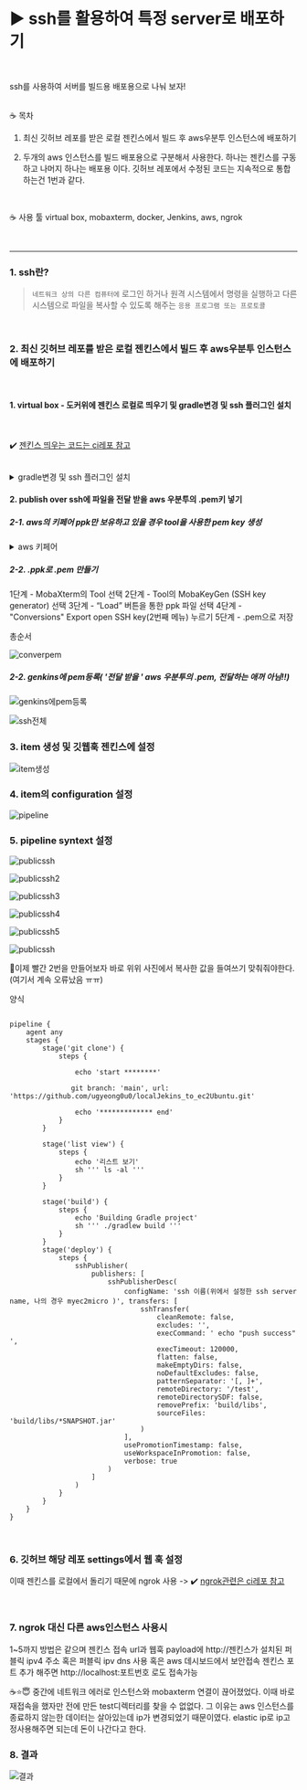 # ▶️ ssh를 활용하여 특정 server로 배포하기
<br/>

ssh를 사용하여 서버를 빌드용 배포용으로 나눠 보자!

<br/>
☕ 목차

<br/>

1. 최신 깃허브 레포를 받은 로컬 젠킨스에서 빌드 후 aws우분투 인스턴스에 배포하기

2. 두개의 aws 인스턴스를 빌드 배포용으로 구분해서 사용한다.
   하나는 젠킨스를 구동하고 나머지 하나는 배포용 이다.
   깃허브 레포에서 수정된 코드는 지속적으로 통합하는건 1번과 같다.

<br/>

☕ 사용 툴
virtual box, mobaxterm, docker, Jenkins, aws, ngrok

<br/>

-------------

### 1. ssh란? 

> `네트워크 상의 다른 컴퓨터에` 로그인 하거나 원격 시스템에서 명령을 실행하고 다른 시스템으로 파일을 복사할 수 있도록 해주는 `응용 프로그램 또는 프로토콜`

<br/>

### 2. 최신 깃허브 레포를 받은 로컬 젠킨스에서 빌드 후 aws우분투 인스턴스에 배포하기

<br/>

#### 1. virtual box - 도커위에 젠킨스 로컬로 띄우기 및 gradle변경 및 ssh 플러그인 설치 

<br/>

✔️ [젠킨스 띄우는 코드는 ci레포 참고](https://github.com/ugyeong0u0/Fisa_CI)

<br/>

<details>
 <summary>gradle변경 및 ssh 플러그인 설치</summary>
 <div markdown="1">
   
![gradlealter](https://github.com/ugyeong0u0/localJekins_to_ec2Ubuntu/assets/120684605/fd1d988d-c14c-4679-a4c2-a94800e4c981)
   
##### 🥹주의 ssh 설치가 다 완료됐다고하면 다른 페이지로 넘어가기!! 중간에 넘어가면 설치가된것도 안된것도 아닌 상태 지워도 안되고 몇분간 사용 못함...

![sshplugin](https://github.com/ugyeong0u0/localJekins_to_ec2Ubuntu/assets/120684605/d33489bb-355e-40dc-a1b4-c234ebf7ce80)

 </div>
 </details>

#### 2. publish over ssh에 파일을 전달 받을 aws 우분투의 .pem키 넣기

##### 2-1. aws의 키페어 ppk만 보유하고 있을 경우 tool을 사용한 pem key 생성

 <details>
 <summary>aws 키페어 </summary>
 <div markdown="1">
 인스턴스 생성시에 .ppk로 생성한것 

![Untitled](https://github.com/ugyeong0u0/localJekins_to_ec2Ubuntu/assets/120684605/15884ca7-7eee-4b61-b944-8655b5d7ac11)

 </div>
 </details>

##### 2-2. .ppk로 .pem 만들기 
1단계 - MobaXterm의 Tool 선택
2단계 - Tool의 MobaKeyGen (SSH key generator) 선택
3단계 - “Load” 버튼을 통한 ppk 파일 선택
4단계 - "Conversions" Export open SSH key(2번째 메뉴) 누르기 
5단계 - .pem으로 저장 

총순서

![converpem](https://github.com/ugyeong0u0/localJekins_to_ec2Ubuntu/assets/120684605/88fd6406-b10d-45f6-8350-cefd15fbae75)

##### 2-2. genkins에 pem등록( '전달 받을 ' aws 우분투의 .pem, 전달하는 애꺼 아님!!)

![genkins에pem등록](https://github.com/ugyeong0u0/localJekins_to_ec2Ubuntu/assets/120684605/168f0d45-211f-45e9-bfa1-fc93a37fe727)

![ssh전체](https://github.com/ugyeong0u0/localJekins_to_ec2Ubuntu/assets/120684605/77c17518-1bc5-4b50-ae3c-8d52553b7b7f)


### 3. item 생성 및 깃웹훅 젠킨스에 설정 

![item생성](https://github.com/ugyeong0u0/localJekins_to_ec2Ubuntu/assets/120684605/d262c8fd-95dc-4cce-96e3-6baf00b0d2cc)

### 4. item의 configuration 설정

 ![pipeline](https://github.com/ugyeong0u0/localJekins_to_ec2Ubuntu/assets/120684605/c1470614-5e04-4b55-9cbb-f3e68a1b1e92)

### 5. pipeline syntext 설정

![publicssh](https://github.com/ugyeong0u0/localJekins_to_ec2Ubuntu/assets/120684605/a04f645d-dee4-41d2-afcd-da8e5d17385b)

![publicssh2](https://github.com/ugyeong0u0/localJekins_to_ec2Ubuntu/assets/120684605/16c60697-778e-470e-9d8b-b5ad28b28562)

![publicssh3](https://github.com/ugyeong0u0/localJekins_to_ec2Ubuntu/assets/120684605/2c84da2b-a459-4920-962c-9f5813e11738)

![publicssh4](https://github.com/ugyeong0u0/localJekins_to_ec2Ubuntu/assets/120684605/53d643dd-e8ba-418a-838c-053531418292)

![publicssh5](https://github.com/ugyeong0u0/localJekins_to_ec2Ubuntu/assets/120684605/0d51b6e2-a155-475b-841e-b166de506474)

![publicssh](https://github.com/ugyeong0u0/localJekins_to_ec2Ubuntu/assets/120684605/a04f645d-dee4-41d2-afcd-da8e5d17385b)


🥹이제 빨간 2번을 만들어보자 바로 위위 사진에서 복사한 값을 들여쓰기 맞춰줘야한다.(여기서 계속 오류났음 ㅠㅠ)

양식

```

pipeline {
    agent any
    stages {      
        stage('git clone') {
            steps {
                
                echo 'start ********'
                
               git branch: 'main', url: 'https://github.com/ugyeong0u0/localJekins_to_ec2Ubuntu.git' 
                
                echo '************* end'
            }
        }     
    
        stage('list view') {
            steps {
                echo '리스트 보기'
                sh ''' ls -al '''
            }
        }
        
        stage('build') {
            steps {
                echo 'Building Gradle project'
                sh ''' ./gradlew build '''
            }
        }
        stage('deploy') {
            steps {
                sshPublisher(
                    publishers: [
                        sshPublisherDesc(
                            configName: 'ssh 이름(위에서 설정한 ssh server name, 나의 경우 myec2micro )', transfers: [
                                sshTransfer(
                                    cleanRemote: false, 
                                    excludes: '', 
                                    execCommand: ' echo "push success" ', 
                                    execTimeout: 120000, 
                                    flatten: false, 
                                    makeEmptyDirs: false, 
                                    noDefaultExcludes: false, 
                                    patternSeparator: '[, ]+', 
                                    remoteDirectory: '/test', 
                                    remoteDirectorySDF: false, 
                                    removePrefix: 'build/libs', 
                                    sourceFiles: 'build/libs/*SNAPSHOT.jar'
                                )
                            ], 
                            usePromotionTimestamp: false, 
                            useWorkspaceInPromotion: false, 
                            verbose: true
                        )
                    ]
                )
            }
        }
    }
}

````
<br/>

### 6. 깃허브 해당 레포 settings에서 웹 훅 설정

이때 젠킨스를 로컬에서 돌리기 때문에 ngrok 사용 -> ✔️ [ngrok관련은 ci레포 참고](https://github.com/ugyeong0u0/Fisa_CI)

<br/>

### 7. ngrok 대신 다른 aws인스턴스 사용시 
1~5까지 방법은 같으며 젠킨스 접속 url과 웹훅 payload에 http://젠킨스가 설치된 퍼블릭 ipv4 주소 혹은 퍼블릭 ipv dns 사용 혹은 aws 데시보드에서 보안접속 젠킨스 포트 추가 해주면 http://localhost:포트번호 로도 접속가능  

☕⭐😇 중간에 네트워크 에러로 인스턴스와 mobaxterm 연결이 끊어졌었다. 이때 바로 재접속을 했자만 전에 만든 test디렉터리를 찾을 수 없없다. 그 이유는 aws 인스턴스를 종료하지 않는한 데이터는 살아있는데 ip가 변경되었기 때문이였다. elastic ip로 ip고정사용해주면 되는데 돈이 나간다고 한다. 

### 8. 결과

![결과](https://github.com/ugyeong0u0/localJekins_to_ec2Ubuntu/assets/120684605/560ecd7c-349c-4992-a347-736231e2a208)


